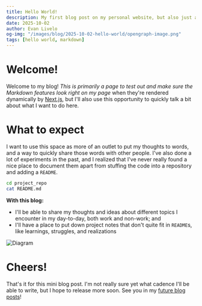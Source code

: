 ```yaml
---
title: Hello World!
description: My first blog post on my personal website, but also just a test page to see if the Markdown features work.
date: 2025-10-02
author: Evan Livelo
og-img: "/images/blog/2025-10-02-hello-world/opengraph-image.png"
tags: [hello world, markdown]
---
```


# Welcome!

Welcome to my blog! _This is primarily a page to test out and make sure the Markdown features look right on my page_ when they're rendered dynamically by [Next.js](https://nextjs.org/), but I'll also use this opportunity to quickly talk a bit about what I want to do here.

# What to expect

I want to use this space as more of an outlet to put my thoughts to words, and a way to quickly share those words with other people. I've also done a lot of experiments in the past, and I realized that I've never really found a nice place to document them apart from stuffing the code into a repository and adding a `README`.

```bash
cd project_repo
cat README.md
```

**With this blog:**

- I'll be able to share my thoughts and ideas about different topics I encounter in my day-to-day, both work and non-work; and
- I'll have a place to put down project notes that don't quite fit in `README`s, like learnings, struggles, and realizations

![Diagram](/images/blog/2025-10-02-hello-world/diagram.png)

# Cheers!

That's it for this mini blog post. I'm not really sure yet what cadence I'll be able to write, but I hope to release more soon. See you in my [future blog posts](/blog)!
